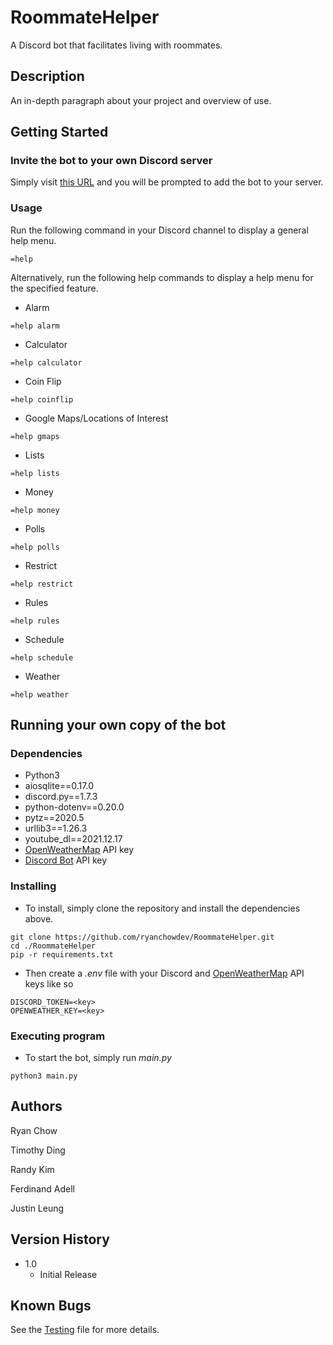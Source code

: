 # RoommateHelper
A Discord bot that facilitates living with roommates.

## Description

An in-depth paragraph about your project and overview of use.

## Getting Started

### Invite the bot to your own Discord server

Simply visit [this URL](https://discord.com/api/oauth2/authorize?client_id=977072357321609257&permissions=532680277056&scope=bot) and you will be prompted to add the bot to your server.

### Usage

Run the following command in your Discord channel to display a general help menu.
```
=help
```

Alternatively, run the following help commands to display a help menu for the specified feature.
* Alarm
```
=help alarm
```
* Calculator
```
=help calculator
```
* Coin Flip
```
=help coinflip
```
* Google Maps/Locations of Interest
```
=help gmaps
```
* Lists
```
=help lists
```
* Money
```
=help money
```
* Polls
```
=help polls
```
* Restrict
```
=help restrict
```
* Rules
```
=help rules
```
* Schedule
```
=help schedule
```
* Weather
```
=help weather
```


## Running your own copy of the bot

### Dependencies

* Python3
* aiosqlite==0.17.0
* discord.py==1.7.3
* python-dotenv==0.20.0
* pytz==2020.5
* urllib3==1.26.3
* youtube_dl==2021.12.17
* [OpenWeatherMap](https://openweathermap.org) API key
* [Discord Bot](https://discord.com/developers/) API key

### Installing

* To install, simply clone the repository and install the dependencies above.
```
git clone https://github.com/ryanchowdev/RoommateHelper.git
cd ./RoommateHelper
pip -r requirements.txt
```
* Then create a *.env* file with your Discord and [OpenWeatherMap](https://openweathermap.org) API keys like so
```
DISCORD_TOKEN=<key>
OPENWEATHER_KEY=<key>
```

### Executing program

* To start the bot, simply run *main.py*
```
python3 main.py
```

## Authors

Ryan Chow

Timothy Ding

Randy Kim

Ferdinand Adell

Justin Leung

## Version History

* 1.0
    * Initial Release

## Known Bugs

See the [Testing](https://github.com/ryanchowdev/RoommateHelper/blob/main/Testing) file for more details.
